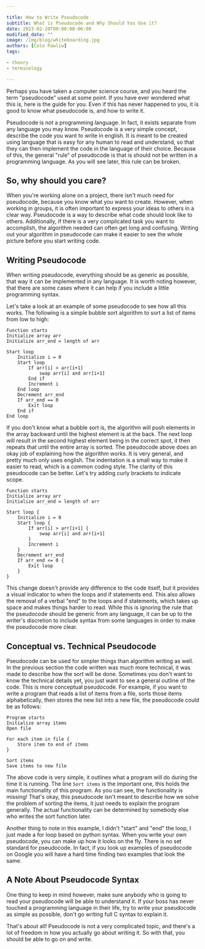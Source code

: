 ```yaml
---

title: How to Write Pseudocode
subtitle: What is Pseudocode and Why Should You Use it?
date: 2023-02-20T00:00:00-06:00
modified_date: ""
image: /img/blog/whiteboarding.jpg
authors: [Cole Pawliw]
tags:

- theory
- terminology

---
```


Perhaps you have taken a computer science course, and you heard the term "pseudocode" used at some point. If you have ever wondered what this is, here is the guide for you. Even if this has never happened to you, it is good to know what pseudocode is, and how to write it.

Pseudocode is not a programming language. In fact, it exists separate from any language you may know. Pseudocode is a very simple concept, describe the code you want to write in english. It is meant to be created using language that is easy for any human to read and understand, so that they can then implement the code in the language of their choice. Because of this, the general "rule" of pseudocode is that is should not be written in a programming language. As you will see later, this rule can be broken.

## So, why should you care?

When you're working alone on a project, there isn't much need for pseudocode, because you know what you want to create. However, when working in groups, it is often important to express your ideas to others in a clear way. Pseudocode is a way to describe what code should look like to others. Additionally, if there is a very complicated task you want to accomplish, the algorithm needed can often get long and confusing. Writing out your algorithm in pseudocode can make it easier to see the whole picture before you start writing code.

## Writing Pseudocode

When writing pseudocode, everything should be as generic as possible, that way it can be implemented in any language. It is worth noting however, that there are some cases where it can help if you include a little programming syntax.

Let's take a look at an example of some pseudocode to see how all this works. The following is a simple bubble sort algorithm to sort a list of items from low to high:

```
Function starts
Initialize array arr
Initialize arr_end = length of arr

Start loop
    Initialize i = 0
    Start loop
        If arr[i] > arr[i+1]
            swap arr[i] and arr[i+1]
        End if
        Increment i
    End loop
    Decrement arr_end
    If arr_end == 0
        Exit loop
    End if
End loop
```

If you don't know what a bubble sort is, the algorithm will push elements in the array backward until the highest element is at the back. The next loop will result in the second highest element being in the correct spot, it then repeats that until the entire array is sorted. The pseudocode above does an okay job of explaining how the algorithm works. It is very general, and pretty much only uses english. The indentation is a small way to make it easier to read, which is a common coding style. The clarity of this pseudocode can be better. Let's try adding curly brackets to indicate scope.

```
Function starts
Initialize array arr
Initialize arr_end = length of arr

Start loop {
    Initialize i = 0
    Start loop {
        If arr[i] > arr[i+1] {
            swap arr[i] and arr[i+1]
        }
        Increment i
    }
    Decrement arr_end
    If arr_end <= 0 {
        Exit loop
    }
}
```

This change doesn't provide any difference to the code itself, but it provides a visual indicator to when the loops and if statements end. This also allows the removal of a verbal "end" to the loops and if statements, which takes up space and makes things harder to read. While this is ignoring the rule that the pseudocode should be generic from any language, it can be up to the writer's discretion to include syntax from some languages in order to make the pseudocode more clear.

## Conceptual vs. Technical Pseudocode

Pseudocode can be used for simpler things than algorithm writing as well. In the previous section the code written was much more technical, it was made to describe how the sort will be done. Sometimes you don't want to know the technical details yet, you just want to see a general outline of the code. This is more conceptual pseudocode. For example, if you want to write a program that reads a list of items from a file, sorts those items alphabetically, then stores the new list into a new file, the pseudocode could be as follows:

```
Program starts
Initialize array items
Open file

For each item in file {
    Store item to end of items
}

Sort items
Save items to new file
```

The above code is very simple, it outlines what a program will do during the time it is running. The line `Sort items` is the important one, this holds the main functionality of this program. As you can see, the functionality is missing! That's okay, this pseudocode isn't meant to describe how we solve the problem of sorting the items, it just needs to explain the program generally. The actual functionality can be determined by somebody else who writes the sort function later.

Another thing to note in this example, I didn't "start" and "end" the loop, I just made a for loop based on python syntax. When you write your own pseudocode, you can make up how it looks on the fly. There is no set standard for pseudocode. In fact, if you look up examples of pseudocode on Google you will have a hard time finding two examples that look the same.

## A Note About Pseudocode Syntax

One thing to keep in mind however, make sure anybody who is going to read your pseudocode will be able to understand it. If your boss has never touched a programming language in their life, try to write your pseudocode as simple as possible, don't go writing full C syntax to explain it.

That's about all! Pseudocode is not a very complicated topic, and there's a lot of freedom in how you actually go about writing it. So with that, you should be able to go on and write.